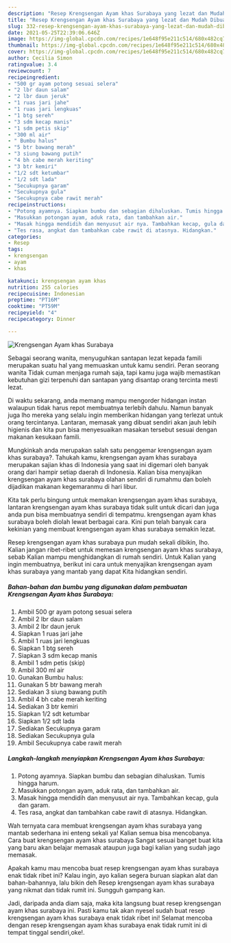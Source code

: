 ```yaml
---
description: "Resep Krengsengan Ayam khas Surabaya yang lezat dan Mudah Dibuat"
title: "Resep Krengsengan Ayam khas Surabaya yang lezat dan Mudah Dibuat"
slug: 332-resep-krengsengan-ayam-khas-surabaya-yang-lezat-dan-mudah-dibuat
date: 2021-05-25T22:39:06.646Z
image: https://img-global.cpcdn.com/recipes/1e648f95e211c514/680x482cq70/krengsengan-ayam-khas-surabaya-foto-resep-utama.jpg
thumbnail: https://img-global.cpcdn.com/recipes/1e648f95e211c514/680x482cq70/krengsengan-ayam-khas-surabaya-foto-resep-utama.jpg
cover: https://img-global.cpcdn.com/recipes/1e648f95e211c514/680x482cq70/krengsengan-ayam-khas-surabaya-foto-resep-utama.jpg
author: Cecilia Simon
ratingvalue: 3.4
reviewcount: 7
recipeingredient:
- "500 gr ayam potong sesuai selera"
- "2 lbr daun salam"
- "2 lbr daun jeruk"
- "1 ruas jari jahe"
- "1 ruas jari lengkuas"
- "1 btg sereh"
- "3 sdm kecap manis"
- "1 sdm petis skip"
- "300 ml air"
- " Bumbu halus"
- "5 btr bawang merah"
- "3 siung bawang putih"
- "4 bh cabe merah keriting"
- "3 btr kemiri"
- "1/2 sdt ketumbar"
- "1/2 sdt lada"
- "Secukupnya garam"
- "Secukupnya gula"
- "Secukupnya cabe rawit merah"
recipeinstructions:
- "Potong ayamnya. Siapkan bumbu dan sebagian dihaluskan. Tumis hingga harum."
- "Masukkan potongan ayam, aduk rata, dan tambahkan air."
- "Masak hingga mendidih dan menyusut air nya. Tambahkan kecap, gula dan garam."
- "Tes rasa, angkat dan tambahkan cabe rawit di atasnya. Hidangkan."
categories:
- Resep
tags:
- krengsengan
- ayam
- khas

katakunci: krengsengan ayam khas 
nutrition: 255 calories
recipecuisine: Indonesian
preptime: "PT16M"
cooktime: "PT59M"
recipeyield: "4"
recipecategory: Dinner

---
```



![Krengsengan Ayam khas Surabaya](https://img-global.cpcdn.com/recipes/1e648f95e211c514/680x482cq70/krengsengan-ayam-khas-surabaya-foto-resep-utama.jpg)

Sebagai seorang wanita, menyuguhkan santapan lezat kepada famili merupakan suatu hal yang memuaskan untuk kamu sendiri. Peran seorang  wanita Tidak cuman menjaga rumah saja, tapi kamu juga wajib memastikan kebutuhan gizi terpenuhi dan santapan yang disantap orang tercinta mesti lezat.

Di waktu  sekarang, anda memang mampu mengorder hidangan instan walaupun tidak harus repot membuatnya terlebih dahulu. Namun banyak juga lho mereka yang selalu ingin memberikan hidangan yang terlezat untuk orang tercintanya. Lantaran, memasak yang dibuat sendiri akan jauh lebih higienis dan kita pun bisa menyesuaikan masakan tersebut sesuai dengan makanan kesukaan famili. 



Mungkinkah anda merupakan salah satu penggemar krengsengan ayam khas surabaya?. Tahukah kamu, krengsengan ayam khas surabaya merupakan sajian khas di Indonesia yang saat ini digemari oleh banyak orang dari hampir setiap daerah di Indonesia. Kalian bisa menyajikan krengsengan ayam khas surabaya olahan sendiri di rumahmu dan boleh dijadikan makanan kegemaranmu di hari libur.

Kita tak perlu bingung untuk memakan krengsengan ayam khas surabaya, lantaran krengsengan ayam khas surabaya tidak sulit untuk dicari dan juga anda pun bisa membuatnya sendiri di tempatmu. krengsengan ayam khas surabaya boleh diolah lewat berbagai cara. Kini pun telah banyak cara kekinian yang membuat krengsengan ayam khas surabaya semakin lezat.

Resep krengsengan ayam khas surabaya pun mudah sekali dibikin, lho. Kalian jangan ribet-ribet untuk memesan krengsengan ayam khas surabaya, sebab Kalian mampu menghidangkan di rumah sendiri. Untuk Kalian yang ingin membuatnya, berikut ini cara untuk menyajikan krengsengan ayam khas surabaya yang mantab yang dapat Kita hidangkan sendiri.

<!--inarticleads1-->

##### Bahan-bahan dan bumbu yang digunakan dalam pembuatan Krengsengan Ayam khas Surabaya:

1. Ambil 500 gr ayam potong sesuai selera
1. Ambil 2 lbr daun salam
1. Ambil 2 lbr daun jeruk
1. Siapkan 1 ruas jari jahe
1. Ambil 1 ruas jari lengkuas
1. Siapkan 1 btg sereh
1. Siapkan 3 sdm kecap manis
1. Ambil 1 sdm petis (skip)
1. Ambil 300 ml air
1. Gunakan  Bumbu halus:
1. Gunakan 5 btr bawang merah
1. Sediakan 3 siung bawang putih
1. Ambil 4 bh cabe merah keriting
1. Sediakan 3 btr kemiri
1. Siapkan 1/2 sdt ketumbar
1. Siapkan 1/2 sdt lada
1. Sediakan Secukupnya garam
1. Sediakan Secukupnya gula
1. Ambil Secukupnya cabe rawit merah




<!--inarticleads2-->

##### Langkah-langkah menyiapkan Krengsengan Ayam khas Surabaya:

1. Potong ayamnya. Siapkan bumbu dan sebagian dihaluskan. Tumis hingga harum.
1. Masukkan potongan ayam, aduk rata, dan tambahkan air.
1. Masak hingga mendidih dan menyusut air nya. Tambahkan kecap, gula dan garam.
1. Tes rasa, angkat dan tambahkan cabe rawit di atasnya. Hidangkan.




Wah ternyata cara membuat krengsengan ayam khas surabaya yang mantab sederhana ini enteng sekali ya! Kalian semua bisa mencobanya. Cara buat krengsengan ayam khas surabaya Sangat sesuai banget buat kita yang baru akan belajar memasak ataupun juga bagi kalian yang sudah jago memasak.

Apakah kamu mau mencoba buat resep krengsengan ayam khas surabaya enak tidak ribet ini? Kalau ingin, ayo kalian segera buruan siapkan alat dan bahan-bahannya, lalu bikin deh Resep krengsengan ayam khas surabaya yang nikmat dan tidak rumit ini. Sungguh gampang kan. 

Jadi, daripada anda diam saja, maka kita langsung buat resep krengsengan ayam khas surabaya ini. Pasti kamu tak akan nyesel sudah buat resep krengsengan ayam khas surabaya enak tidak ribet ini! Selamat mencoba dengan resep krengsengan ayam khas surabaya enak tidak rumit ini di tempat tinggal sendiri,oke!.

